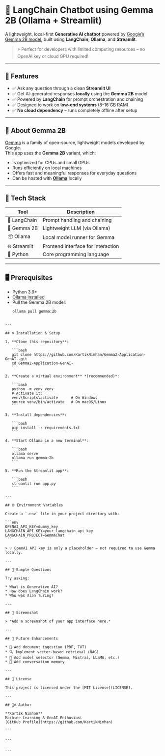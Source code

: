 # 🧠 LangChain Chatbot using Gemma 2B (Ollama + Streamlit)

A lightweight, local-first **Generative AI chatbot** powered by [Google’s Gemma 2B model](https://ai.google.dev/gemma), built using **LangChain**, **Ollama**, and **Streamlit**.

> ⚡ Perfect for developers with limited computing resources – no OpenAI key or cloud GPU required!

---

## 🚀 Features

- ✅ Ask any question through a clean **Streamlit UI**
- ✅ Get AI-generated responses **locally** using the **Gemma 2B** model
- ✅ Powered by **LangChain** for prompt orchestration and chaining
- ✅ Designed to work on **low-end systems** (8–16 GB RAM)
- ✅ **No cloud dependency** – runs completely offline after setup

---

## 🧠 About Gemma 2B

[Gemma](https://ai.google.dev/gemma) is a family of open-source, lightweight models developed by Google.  
This app uses the **Gemma 2B** variant, which:

- Is optimized for CPUs and small GPUs
- Runs efficiently on local machines
- Offers fast and meaningful responses for everyday questions
- Can be hosted with **[Ollama](https://ollama.com/)** locally

---

## 🧰 Tech Stack

| Tool         | Description                       |
|--------------|------------------------------------|
| 🦜 LangChain  | Prompt handling and chaining       |
| 🧠 Gemma 2B   | Lightweight LLM (via Ollama)       |
| 📦 Ollama     | Local model runner for Gemma       |
| 🌐 Streamlit  | Frontend interface for interaction |
| 🐍 Python     | Core programming language          |

---

## 🖥️ Prerequisites

- Python 3.9+
- [Ollama installed](https://ollama.com)
- Pull the Gemma 2B model:
  ```bash
  ollama pull gemma:2b
````

---

## ⚙️ Installation & Setup

1. **Clone this repository**:

   ```bash
   git clone https://github.com/KartikNimhan/Gemma2-Application-GenAI-.git
   cd Gemma2-Application-GenAI-
   ```

2. **Create a virtual environment** *(recommended)*:

   ```bash
   python -m venv venv
   # Activate it:
   venv\Scripts\activate      # On Windows
   source venv/bin/activate   # On macOS/Linux
   ```

3. **Install dependencies**:

   ```bash
   pip install -r requirements.txt
   ```

4. **Start Ollama in a new terminal**:

   ```bash
   ollama serve
   ollama run gemma:2b
   ```

5. **Run the Streamlit app**:

   ```bash
   streamlit run app.py
   ```

---

## 🌐 Environment Variables

Create a `.env` file in your project directory with:

```env
OPENAI_API_KEY=dummy_key
LANGCHAIN_API_KEY=your_langchain_api_key
LANGCHAIN_PROJECT=GemmaChat
```

> 💡 OpenAI API key is only a placeholder — not required to use Gemma locally.

---

## 🧪 Sample Questions

Try asking:

* What is Generative AI?
* How does LangChain work?
* Who was Alan Turing?

---

## 📸 Screenshot

> *Add a screenshot of your app interface here.*

---

## 🔮 Future Enhancements

* 📄 Add document ingestion (PDF, TXT)
* 🔍 Implement vector-based retrieval (RAG)
* 🤖 Add model selector (Gemma, Mistral, LLaMA, etc.)
* 🧠 Add conversation memory

---

## 📜 License

This project is licensed under the [MIT License](LICENSE).

---

## 🙋‍♂️ Author

**Kartik Nimhan**
Machine Learning & GenAI Enthusiast
[GitHub Profile](https://github.com/KartikNimhan)

```

---


```
